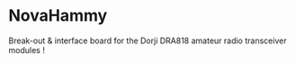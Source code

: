 # NovaHammy
Break-out &amp; interface board for the Dorji DRA818 amateur radio transceiver modules !
